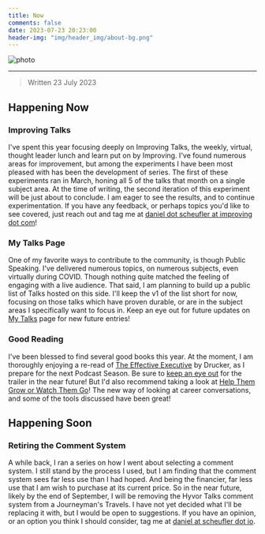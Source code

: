 ```yaml
---
title: Now
comments: false
date: 2023-07-23 20:23:00
header-img: "img/header_img/about-bg.png"
---
```


![photo](../img/page_img/clock.jpg)

---

> Written 23 July 2023

## Happening Now

### Improving Talks
I've spent this year focusing deeply on Improving Talks, the weekly, virtual, thought leader lunch and learn put on by Improving. I've found numerous areas for improvement, but among the experiments I have been most pleased with has been the development of series. The first of these experiments ran in March, honing all 5 of the talks that month on a single subject area. At the time of writing, the second iteration of this experiment will be just about to conclude. I am eager to see the results, and to continue experimentation. If you have any feedback, or perhaps topics you'd like to see covered, just reach out and tag me at [daniel dot scheufler at improving dot com](mailto:daniel.scheufler@improving.com)!

### My Talks Page
One of my favorite ways to contribute to the community, is though Public Speaking. I've delivered numerous topics, on numerous subjects, even virtually during COVID. Though nothing quite matched the feeling of engaging with a live audience. That said, I am planning to build up a public list of Talks hosted on this side. I'll keep the v1 of the list short for now, focusing on those talks which have proven durable, or are in the subject areas I specifically want to focus in. Keep an eye out for future updates on [My Talks](/talks) page for new future entries!

### Good Reading

I've been blessed to find several good books this year. At the moment, I am thoroughly enjoying a re-read of [The Effective Executive](https://www.amazon.com/Effective-Executive-Definitive-Harperbusiness-Essentials/dp/B015YMLYGM/) by Drucker, as I prepare for the next Podcast Season. Be sure to [keep an eye out](https://podcasters.spotify.com/pod/show/journeymans-travels) for the trailer in the near future! But I'd also recommend taking a look at [Help Them Grow or Watch Them Go](https://www.amazon.com/Help-Them-Grow-Watch-Conversations/dp/1523097507/)! The new way of looking at career conversations, and some of the tools discussed have been great!

## Happening Soon

### Retiring the Comment System
A while back, I ran a series on how I went about selecting a comment system. I still stand by the process I used, but I am finding that the comment system sees far less use than I had hoped. And being the financier, far less use that I am wish to purchase at its current price. So in the near future, likely by the end of September, I will be removing the Hyvor Talks comment system from a Journeyman's Travels. I have not yet decided what I'll be replacing it with, but I would be open to suggestions.  If you have an opinion, or an option you think I should consider, tag me at [daniel at scheufler dot io](mailto:daniel@scheufler.io). 
